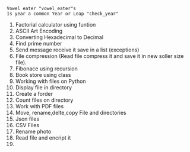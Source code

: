 
    Vowel eater "vowel_eater"s
    Is year a common Year or Leap "check_year"
    
1. Factorial calculator using funtion 
2. ASCII Art Encoding
3. Converting Hexadecimal to Decimal
4. Find prime number
5. Send message receive it save in a list (exceptions)
6. File compression (Read file compress it and save it in new soller size file).
7. Fibonace using recursion
8. Book store using class 
9. Working with files on Python
10. Display file in directory
11. Create a forder
12. Count files on directory 
13. Work with PDF files
14. Move, rename,delte,copy File and directories
15. Json files
16. CSV Files
17. Rename photo
18. Read file and encript it
19. 



